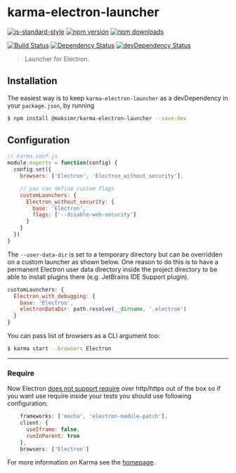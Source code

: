 # karma-electron-launcher

[![js-standard-style](https://img.shields.io/badge/code%20style-standard-brightgreen.svg?style=flat-square)](https://github.com/maksimr/karma-electron-launcher)
[![npm version](https://img.shields.io/npm/v/@maksimr/karma-electron-launcher.svg?style=flat-square)](https://www.npmjs.com/package/@maksimr/karma-electron-launcher)
[![npm downloads](https://img.shields.io/npm/dm/@maksimr/karma-electron-launcher.svg?style=flat-square)](https://www.npmjs.com/package/@maksimr/karma-electron-launcher)

[![Build Status](https://img.shields.io/travis/maksimr/karma-electron-launcher/master.svg?style=flat-square)](https://travis-ci.org/maksimr/karma-electron-launcher) 
[![Dependency Status](https://img.shields.io/david/maksimr/karma-electron-launcher.svg?style=flat-square)](https://david-dm.org/maksimr/karma-electron-launcher)
[![devDependency Status](https://img.shields.io/david/dev/maksimr/karma-electron-launcher.svg?style=flat-square)](https://david-dm.org/maksimr/karma-electron-launcher)

> Launcher for Electron.

## Installation

The easiest way is to keep `karma-electron-launcher` as a devDependency in your `package.json`,
by running

```bash
$ npm install @maksimr/karma-electron-launcher --save-dev
```

## Configuration

```js
// karma.conf.js
module.exports = function(config) {
  config.set({
    browsers: ['Electron', 'Electron_without_security'],

    // you can define custom flags
    customLaunchers: {
      Electron_without_security: {
        base: 'Electron',
        flags: ['--disable-web-security']
      }
    }
  })
}
```

The `--user-data-dir` is set to a temporary directory but can be overridden on a custom launcher as shown below.
One reason to do this is to have a permanent Electron user data directory inside the project directory to be able to
install plugins there (e.g. JetBrains IDE Support plugin).

```js
customLaunchers: {
  Electron_with_debugging: {
    base: 'Electron',
    electronDataDir: path.resolve(__dirname, '.electron')
  }
}
```

You can pass list of browsers as a CLI argument too:

```bash
$ karma start --browsers Electron
```

----


### Require

Now Electron [does not support require](https://github.com/electron/electron/pull/9095) over http/https out of the box so if you want use require inside
your tests you should use following configuration:

```js
    frameworks: ['mocha', 'electron-module-patch'],
    client: {
      useIframe: false,
      runInParent: true
    },
    browsers: ['Electron']
```


For more information on Karma see the [homepage].


[homepage]: http://karma-runner.github.com
